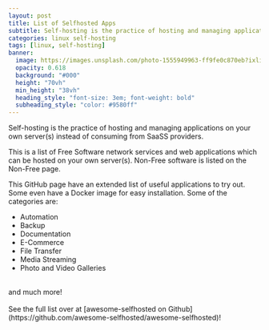 ```yaml
---
layout: post
title: List of Selfhosted Apps
subtitle: Self-hosting is the practice of hosting and managing applications on your own server(s) instead of consuming from SaaSS providers.
categories: linux self-hosting
tags: [linux, self-hosting]
banner:
  image: https://images.unsplash.com/photo-1555949963-ff9fe0c870eb?ixlib
  opacity: 0.618
  background: "#000"
  height: "70vh"
  min_height: "38vh"
  heading_style: "font-size: 3em; font-weight: bold"
  subheading_style: "color: #9580ff"
---
```


Self-hosting is the practice of hosting and managing applications on your own server(s) instead of consuming from SaaSS providers.

This is a list of Free Software network services and web applications which can be hosted on your own server(s). Non-Free software is listed on the Non-Free page.

This GitHub page have an extended list of useful applications to try out. Some even have a Docker image for easy installation. Some of the categories are:
* Automation
* Backup
* Documentation
* E-Commerce
* File Transfer
* Media Streaming
* Photo and Video Galleries
<br />
and much more!
<br />
<br />
See the full list over at [awesome-selfhosted on Github](https://github.com/awesome-selfhosted/awesome-selfhosted)!
